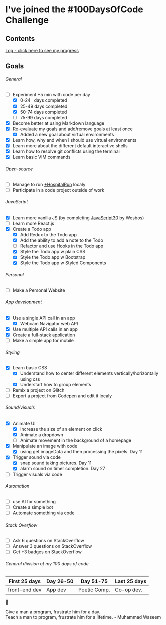 # I've joined the #100DaysOfCode Challenge

## Contents

[Log - click here to see my progress](log.md)

## Goals

###### General

- [ ] Experiment +5 min with code per day
  - [x] 0-24 &nbsp;&nbsp;days completed
  - [x] 25-49 days completed
  - [x] 50-74 days completed
  - [ ] 75-99 days completed
- [x] Become better at using Markdown language
- [x] Re-evaluate my goals and add/remove goals at least once
  - [x] Added a new goal about virtual environments
- [x] Learn how, why and when I should use virtual environments
- [x] Learn more about the different default interactive shells
- [x] Learn how to resolve git conflicts using the terminal
- [x] Learn basic VIM commands

###### Open-source

- [ ] Manage to run [+HospitalRun](https://github.com/HospitalRun) localy
- [ ] Participate in a code project outside of work

###### JavaScript

- [x] Learn more vanilla JS (by completing [JavaScript30](https://javascript30.com/) by Wesbos)
- [ ] Learn more React.js
- [x] Create a Todo app
  - [x] Add Redux to the Todo app
  - [x] Add the ability to add a note to the Todo
  - [ ] Refactor and use Hooks in the Todo app
  - [x] Style the Todo app w plain CSS
  - [x] Style the Todo app w Bootstrap
  - [x] Style the Todo app w Styled Components

###### Personal

- [ ] Make a Personal Website

###### App development

- [x] Use a single API call in an app
  - [x] Webcam Navigator web API
- [x] Use multiple API calls in an app
- [x] Create a full-stack application
- [ ] Make a simple app for mobile

###### Styling

- [x] Learn basic CSS
  - [x] Understand how to center different elements vertically/horizontally using css
  - [x] Understart how to group elements
- [ ] Remix a project on Glitch
- [ ] Export a project from Codepen and edit it localy

###### Sound/visuals

- [x] Animate UI
  - [x] Increase the size of an element on click
  - [x] Animate a dropdown
  - [ ] Animate movement in the background of a homepage
- [x] Manipulate an image with code
  - [x] using get imageData and then processing the pixels. Day 11
- [x] Trigger sound via code
  - [x] snap sound taking pictures. Day 11
  - [x] alarm sound on timer completion. Day 27
- [ ] Trigger visuals via code

###### Automation

- [ ] use AI for something
- [ ] Create a simple bot
- [ ] Automate something via code

###### Stack Overflow

- [ ] Ask 6 questions on StackOverflow
- [ ] Answer 3 questions on StackOverflow
- [ ] Get +3 badges on StackOverflow

###### General division of my 100 days of code

| First 25 days | Day 26-50 | Day 51-75    | Last 25 days |
| ------------- | --------- | ------------ | ------------ |
| front-end dev | App dev   | Poetic Comp. | Co-op dev.   |

:rocket:

Give a man a program, frustrate him for a day.  
Teach a man to program, frustrate him for a lifetime. - Muhammad Waseem
